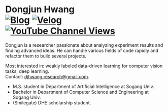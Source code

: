 # **Dongjun Hwang**<br>  <a href="https://dongjunhwang.github.io/">![Blog](https://img.shields.io/website?down_color=red&down_message=down&up_color=green&up_message=up&url=https%3A%2F%2Fdongjunhwang.github.io%2F)</a> <a href="https://velog.io/@wbsl0427">![Velog](https://img.shields.io/badge/-velog-brightgreen)</a> <a href="https://www.youtube.com/channel/UCKpNG3FZqT3_tQEH31ju9xQ">![YouTube Channel Views](https://img.shields.io/youtube/channel/views/UCKpNG3FZqT3_tQEH31ju9xQ?style=social)</a>
Dongjun is a researcher passionate about analyzing experiment results and finding advanced ideas. He can handle various fields of code rapidly and refactor them to build several projects. 

Most interested in: weakly labeled data-driven learning for computer vision tasks, deep learning.   
Contact: djhwang.research@gmail.com.

- M.S. student in Department of Artificial Intelligence at Sogang Univ.
- Bachelor in Department of Computer Science and Engineering at Sogang Univ.
- (Smilegate) DHE scholarship student.

<!---
Druwa-git/Druwa-git is a ✨ special ✨ repository because its `README.md` (this file) appears on your GitHub profile.
You can click the Preview link to take a look at your changes.
--->
